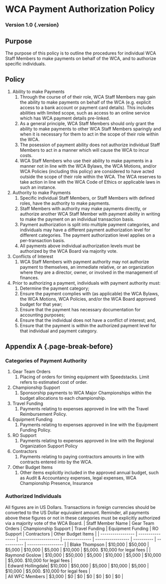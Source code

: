 # WCA Payment Authorization Policy

### Version 1.0 {.version}

## Purpose
The purpose of this policy is to outline the procedures for individual WCA Staff Members to make payments on behalf of the WCA, and to authorize specific individuals. 

## Policy
1. Ability to make Payments
   1. Through the course of of their role, WCA Staff Members may gain the ability to make payments on behalf of the WCA (e.g. explicit access to a bank account or payment card details). This includes abilities with limited scope, such as access to an online service which has WCA payment details pre-linked.
   2. As a general principle, WCA Staff Members should only grant the ability to make payments to other WCA Staff Members sparingly and when it is necessary for them to act in the scope of their role within the WCA.
   3. The posession of payment ability does not authorize individual Staff Members to act in a manner which will cause the WCA to incur costs. 
   4. WCA Staff Members who use their ability to make payments in a manner not in line with the WCA Bylaws, the WCA Motions, and/or WCA Policies (including this policy) are considered to have acted outside the scope of their role within the WCA. The WCA reserves to take action in line with the WCA Code of Ethics or applicable laws in such an instance. 
2. Authority to make Payments
   1. Specific individual Staff Members, or Staff Members with defined roles, have the authority to make payments.
   2. Staff Members with authority may make payments directly, or authorize another WCA Staff Member with payment ability in writing to make the payment on an individual transaction basis.
   3. Payment authorization is split into multiple payment categories, and individuals may have a different payment authorization level for different categories. The payment authorization level applies on a per-transaction basis.
   5. All payments above individual authorization levels must be authorized by the WCA Board via majority vote.
3. Conflicts of Interest
   1. WCA Staff Members with payment authority may not authorize payment to themselves, an immediate relative, or an organization where they are a director, owner, or involved in the management of finances.
4. Prior to authorizing a payment, individuals with payment authority must:
   1. Determine the payment category;
   2. Ensure the payment complies with (as applicable) the WCA Bylaws, the WCA Motions, WCA Policies, and/or the WCA Board approved budget for that year;
   3. Ensure that the payment has necessary documentation for accounting purposes;
   4. Ensure that the individual does not have a conflict of interest; and,
   5. Ensure that the payment is within the authorized payment level for that individual and payment category.
  
## Appendix A {.page-break-before}
### Categories of Payment Authority
1. Gear Team Orders
   1. Placing of orders for timing equipment with Speedstacks. Limit refers to estimated cost of order.
2. Championship Support
   1. Sponsorship payments to WCA Major Championships within the budget allocations to each championship.
3. Travel Funding
   1. Payments relating to expenses approved in line with the Travel Reimbursement Policy.
4. Equipment Funding
   1. Payments relating to expenses approved in line with the Equipment Funding Policy.
5. RO Support
   1. Payments relating to expenses approved in line with the Regional Organization Support Policy
6. Contractors
   1. Payments relating to paying contractors amounts in line with contracts entered into by the WCA.
7. Other Budget Items
   1. Other items explicitly included in the approved annual budget, such as Audit & Accountancy expenses, legal expenses, WCA Championship Presence, Insurance
  
### Authorized Individuals
All figures are in US Dollars. Transactions in foreign currencies should be converted to the US Dollar equivalent amount. Reminder, all payments above these figures or not in these categories must be explicitly authorized via a majority vote of the WCA Board.
| Staff Member Name | Gear Team Orders | Championship Support | Travel Funding | Equipment Funding | RO Support | Contractors | Other Budget Items |
| ----------------- | ---------------- | -------------------- | -------------- | ----------------- | ---------- | ----------- | ------------------ |
| Blake Thompson    | $10,000          | $50,000              | $5,000         | $10,000           | $5,000     | $10,000     | $5,000. $10,000 for legal fees | 
| Raymond Goslow    | $10,000          | $50,000              | $5,000         | $10,000           | $5,000     | $10,000     | $5,000. $10,000 for legal fees |   
| Edward Hollingdale| $10,000          | $50,000              | $5,000         | $10,000           | $5,000     | $10,000     | $5,000. $10,000 for legal fees |   
| All WFC Members   | $3,000           | $0                   | $0             | $0                | $0         | $0          | $0                 |  
